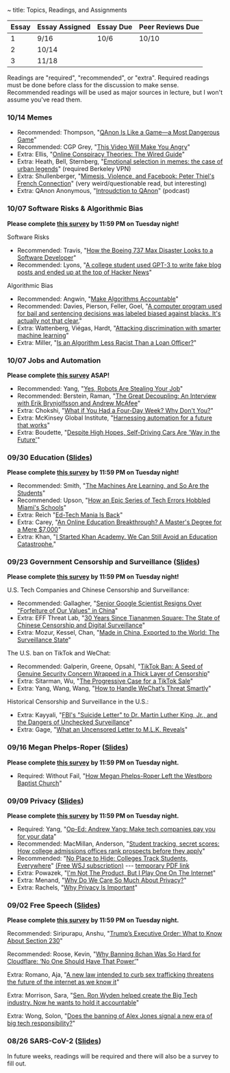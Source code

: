 ~ title: Topics, Readings, and Assignments


| Essay | Essay Assigned  | Essay Due         | Peer Reviews Due |
|-------|-----------------|-------------------|------------------|
| 1     |       9/16      |    10/6           |      10/10        |
| 2     |      10/14       |                |                  |
| 3     |       11/18      |               |                  |

Readings are "required", "recommended", or "extra". Required readings must be done before class for the discussion to make sense. Recommended readings will be used as major sources in lecture, but I won't assume you've read them.

### 10/14 Memes
- Recommended: Thompson, "[QAnon Is Like a Game—a Most Dangerous Game][qanon]"
- Recommended: CGP Grey, "[This Video Will Make You Angry][angry_vid]"
- Extra: Ellis, "[Online Conspiracy Theories: The Wired Guide][conspiracy_theories]"
- Extra: Heath, Bell, Sternberg, "[Emotional selection in memes: the case of urban legends][emotional_memes]" (required Berkeley VPN)
- Extra: Shullenberger, "[Mimesis, Violence, and Facebook: Peter Thiel's French Connection][thiel_questionable]" (very weird/questionable read, but interesting)
- Extra: QAnon Anonymous, "[Introudction to QAnon][qanon_vid]" (podcast)

[qanon]: https://www.wired.com/story/qanon-most-dangerous-multiplatform-game/
[conspiracy_theories]: https://www.wired.com/story/wired-guide-to-conspiracy-theories/ 
[angry_vid]: https://www.youtube.com/watch?v=rE3j_RHkqJc 
[emotional_memes]: https://psycnet.apa.org/record/2001-05428-005
[thiel_questionable]: https://thesocietypages.org/cyborgology/2016/08/13/mimesis-violence-and-facebook-peter-thiels-french-connection-full-essay/
[qanon_vid]: https://soundcloud.com/qanonanonymous/episode-1-introduction-to-qanon

### 10/07 Software Risks & Algorithmic Bias

**Please complete [this survey](https://docs.google.com/forms/d/e/1FAIpQLSfbiCzE16aiTqj7odJXZ4LuhBm9e_QDW7fWS8HLZ3TnLBhhNg/viewform?usp=sf_link) by 11:59 PM on Tuesday night!**

Software Risks

- Recommended: Travis, "[How the Boeing 737 Max Disaster Looks to a Software Developer][bad_boeing]"
- Recommended: Lyons, "[A college student used GPT-3 to write fake blog posts and ended up at the top of Hacker News][king_hacker]" 

Algorithmic Bias

- Recommended: Angwin, "[Make Algorithms Accountable][acc_algs]" 
- Recommended: Davies, Pierson, Feller, Goel, "[A computer program used for bail and sentencing decisions was labeled biased against blacks. It's actually not that clear.][bail_unclear]"
- Extra: Wattenberg, Viégas, Hardt, "[Attacking discrimination with smarter machine learning][bias_attack]"
- Extra: Miller, "[Is an Algorithm Less Racist Than a Loan Officer?][less_racist]"

[bad_boeing]: https://spectrum.ieee.org/aerospace/aviation/how-the-boeing-737-max-disaster-looks-to-a-software-developer
[king_hacker]: https://www.theverge.com/2020/8/16/21371049/gpt3-hacker-news-ai-blog
[acc_algs]: https://www.nytimes.com/2016/08/01/opinion/make-algorithms-accountable.html
[bias_attack]: https://research.google.com/bigpicture/attacking-discrimination-in-ml/
[less_racist]: https://www.nytimes.com/2020/09/18/business/digital-mortgages.html
[bail_unclear]: https://www.washingtonpost.com/news/monkey-cage/wp/2016/10/17/can-an-algorithm-be-racist-our-analysis-is-more-cautious-than-propublicas/#comments


### 10/07 Jobs and Automation

**Please complete [this survey](https://forms.gle/EuMqimrun1iJmqUX9) ASAP!**

- Recommended: Yang, "[Yes, Robots Are Stealing Your Job][robot_steal]"
- Recommended: Berstein, Raman, "[The Great Decoupling: An Interview with Erik Brynjolfsson and Andrew McAfee][great_decouple]"
- Extra: Chokshi, "[What if You Had a Four-Day Week? Why Don't You?][four_day]"
- Extra: McKinsey Global Institute, "[Harnessing automation for a future that works][harness_auto]"
- Extra: Boudette, "[Despite High Hopes, Self-Driving Cars Are 'Way in the Future'][no_drive]"

[robot_steal]: https://www.nytimes.com/2019/11/14/opinion/andrew-yang-jobs.html
[great_decouple]: https://hbr.org/2015/06/the-great-decoupling
[four_day]: https://www.nytimes.com/2019/11/08/business/four-day-work-week.html 
[harness_auto]: https://www.mckinsey.com/featured-insights/digital-disruption/harnessing-automation-for-a-future-that-works
[no_drive]: https://www.nytimes.com/2019/07/17/business/self-driving-autonomous-cars.html


### 09/30 Education ([Slides][ed_slides])

**Please complete [this survey](https://docs.google.com/forms/d/e/1FAIpQLScOR4UkJG4dSK7OTNUYDbeCDunvf_HJyNH2gIoBn1wbuQn_aw/viewform?usp=sf_link) by 11:59 PM on Tuesday night!**

- Recommended: Smith, "[The Machines Are Learning, and So Are the Students][student_machines]"
- Recommended: Upson, "[How an Epic Series of Tech Errors Hobbled Miami's Schools][error_miami]"
- Extra: Reich "[Ed-Tech Mania Is Back][ed_mania]"
- Extra: Carey, "[An Online Education Breakthrough? A Master's Degree for a Mere $7,000][cheap_masters]"
- Extra: Khan, "[I Started Khan Academy. We Can Still Avoid an Education Catastrophe.][khan_opinion]"

[student_machines]: https://www.nytimes.com/2019/12/18/education/artificial-intelligence-tutors-teachers.html
[error_miami]: https://www.wired.com/story/epic-tech-errors-hobbled-miamis-schools/
[ed_mania]: https://www.chronicle.com/article/ed-tech-mania-is-back
[cheap_masters]: https://www.nytimes.com/2016/09/29/upshot/an-online-education-breakthrough-a-masters-degree-for-a-mere-7000.html
[khan_opinion]: https://www.nytimes.com/2020/08/13/opinion/coronavirus-school-digital.html
[ed_slides]: https://docs.google.com/presentation/d/1ztQZIcH1nJwyOfgLA5lQdyYa5R8gNj-RuGeLwFYbFwE/edit?usp=sharing

### 09/23 Government Censorship and Surveillance ([Slides][speech_slides])

**Please complete [this survey](https://docs.google.com/forms/d/e/1FAIpQLSe42Msaoc3DkFr3gVPUauwz9uJkUWKcWmMLSMpSAdnY-Js71A/viewform?usp=sf_link) by 11:59 PM on Tuesday night!**

U.S. Tech Companies and Chinese Censorship and Surveillance:
- Recommended: Gallagher, "[Senior Google Scientist Resigns Over "Forfeiture of Our Values" in China][google_china]" 
- Extra: EFF Threat Lab, "[30 Years Since Tiananmen Square: The State of Chinese Censorship and Digital Surveillance][eff_chinese_censorship_details]"
- Extra: Mozur, Kessel, Chan, "[Made in China, Exported to the World: The Surveillance State][china_exported]"

The U.S. ban on TikTok and WeChat:
- Recommended: Galperin, Greene, Opsahl, "[TikTok Ban: A Seed of Genuine Security Concern Wrapped in a Thick Layer of Censorship][tiktok_eff]"
- Extra: Sitarman, Wu, "[The Progressive Case for a TikTok Sale][tiktok_wired]"
 - Extra: Yang, Wang, Wang, "[How to Handle WeChat’s Threat Smartly][wechat]"

Historical Censorship and Surveillance in the U.S.: 
- Extra: Kayyali, "[FBI's "Suicide Letter" to Dr. Martin Luther King, Jr., and the Dangers of Unchecked Surveillance][fbi_mlk]"
- Extra: Gage, "[What an Uncensored Letter to M.L.K. Reveals][uncensored_mlk]"

[google_china]: https://theintercept.com/2018/09/13/google-china-search-engine-employee-resigns/
[china_exported]: https://www.nytimes.com/2019/04/24/technology/ecuador-surveillance-cameras-police-government.html
[tiktok_eff]: https://www.eff.org/deeplinks/2020/08/tiktok-ban-seed-genuine-security-concern-wrapped-thick-layer-censorship
[tiktok_wired]: https://www.wired.com/story/the-progressive-case-for-a-tiktok-sale/
[fbi_mlk]: https://www.eff.org/deeplinks/2014/11/fbis-suicide-letter-dr-martin-luther-king-jr-and-dangers-unchecked-surveillance
[uncensored_mlk]: https://www.nytimes.com/2014/11/16/magazine/what-an-uncensored-letter-to-mlk-reveals.html
[eff_chinese_censorship_details]: https://www.eff.org/deeplinks/2019/06/30-years-tiananmen-square-state-chinese-censorship-and-digital-surveillance
[wechat]: https://foreignpolicy.com/2020/09/14/china-wechat-ban-targeted-response/
[gov_slides]: https://docs.google.com/presentation/d/1XmO58qJkcjqk512szIBVUQJKdjzO0HEIVUqqk746Q4s/edit?usp=sharing

### 09/16 Megan Phelps-Roper ([Slides][meg_slides])

**Please complete [this survey](https://docs.google.com/forms/d/e/1FAIpQLSeA-LIK3EBXTeRrJVsKUZ6u6lglSsXyx1IEKnb0OlYvtexekQ/viewform?usp=sf_link) by 11:59 PM on Tuesday night.**

- Required: Without Fail, "[How Megan Phelps-Roper Left the Westboro Baptist Church][westboro_megan]"

[westboro_megan]: https://gimletmedia.com/shows/without-fail/z3hl8ke
[meg_slides]: https://docs.google.com/presentation/d/11oyiR45GPPeDT7nIn0YZuYP4_3lgj4PQF8hgT0v2A6U/edit?usp=sharing

### 09/09 Privacy ([Slides][privacy_slides])

**Please complete [this survey](https://docs.google.com/forms/d/e/1FAIpQLScTWu6l5kD0KQSaNSMInXZ37TGpwz374c0xOkK5bpXJJEHswg/viewform?usp=sf_link) by 11:59 PM on Tuesday night.**
 
- Required: Yang, "[Op-Ed: Andrew Yang: Make tech companies pay you for your data][yang_gang]"
- Recommended: MacMillan, Anderson, "[Student tracking, secret scores: How college admissions offices rank prospects before they apply][college_admissions]"
- Recommended: "[No Place to Hide: Colleges Track Students, Everywhere][tracking_students]" [(Free WSJ subscription)][free_WSJ] --- [temporary PDF link][wsj_temp]
- Extra: Powazek, "[I'm Not The Product, But I Play One On The Internet][powazek_product]"
- Extra: Menand, "[Why Do We Care So Much About Privacy?][care_privacy]"
- Extra: Rachels, "[Why Privacy Is Important][privacy_important]"

[yang_gang]: https://www.latimes.com/opinion/story/2020-06-23/andrew-yang-data-dividend-tech-privacy
  
[powazek_product]: http://powazek.com/posts/3229

[tracking_students]: https://www.wsj.com/articles/the-many-ways-college-students-may-be-tracked-on-campus-11583354852

[free_WSJ]: https://grad.berkeley.edu/news/announcements/opportunities/access-the-new-york-times-and-wall-street-journal-for-free/

[college_admissions]: https://www.washingtonpost.com/business/2019/10/14/colleges-quietly-rank-prospective-students-based-their-personal-data/

[care_privacy]: https://www.newyorker.com/magazine/2018/06/18/why-do-we-care-so-much-about-privacy

[privacy_important]: https://www.jstor.org/stable/2265077?seq=1

[wsj_temp]: https://drive.google.com/file/d/14ZEIDm_I9OrWTHhF4A2lETMwXTc4U1Xj

[privacy_slides]: https://docs.google.com/presentation/d/1MwPNyAfr5jIY1xyA2Xxo2K8j-S_7lMfDUT1ow1z3AGc/edit?usp=sharing


### 09/02 Free Speech ([Slides][speech_slides])

**Please complete [this survey](https://forms.gle/3RiWbRPhAvR1azRw7) by 11:59 PM on Tuesday night.**

Recommended: Siripurapu, Anshu, "[Trump’s Executive Order: What to Know About Section 230][section230]"

Recommended: Roose, Kevin, "[Why Banning 8chan Was So Hard for Cloudflare: ‘No One Should Have That Power’][cloudflare]"

Extra: Romano, Aja, "[A new law intended to curb sex trafficking threatens the future of the internet as we know it][sesta-fosta]"

Extra: Morrison, Sara, "[Sen. Ron Wyden helped create the Big Tech industry. Now he wants to hold it accountable][wyden]"

Extra: Wong, Solon, "[Does the banning of Alex Jones signal a new era of big tech responsibility?][alex_jones_ban]"

  [section230]: https://www.cfr.org/in-brief/trumps-executive-order-what-know-about-section-230

  [cloudflare]: https://www.nytimes.com/2019/08/05/technology/8chan-cloudflare-el-paso.html

  [sesta-fosta]: https://www.vox.com/culture/2018/4/13/17172762/fosta-sesta-backpage-230-internet-freedom

  [wyden]: https://www.vox.com/recode/2020/8/5/21339766/zuckerberg-privacy-law-facebook-congress-wyden

  [alex_jones_ban]: https://www.theguardian.com/technology/2018/aug/10/alex-jones-banning-apple-facebook-youtube-twitter-free-speech
  
  [speech_slides]: https://docs.google.com/presentation/d/1JsXMgymHPQ6d6p1cbYTAAwpMZl7bYDhei84wArQBYXc/edit?usp=sharing


<!--
- Optional: Wong, Solon, "[Does the banning of Alex Jones signal a new era of big tech responsibility?][alex_jones_ban]"

- Optional: Kang, Conger, "[Inside Twitter's Struggle Over What Gets Banned][twitter_ban]"

- Optional: Fisher, Max, "[Inside Facebook's Secret Rulebook for Global Political Speech][facebook_rulebook]"

  [twitter_ban]: https://www.nytimes.com/2018/08/10/technology/twitter-free-speech-infowars.html
  [facebook_rulebook]: https://www.nytimes.com/2018/12/27/world/facebook-moderators.html

-->

### 08/26 SARS-CoV-2 ([Slides][covid_slides])

In future weeks, readings will be required and there will also be a survey to fill out. 

[covid_slides]: https://docs.google.com/presentation/d/1vfKtxQrQaAhe0aCVXyWsGW70Yxw5Kf_y_jMpIXj8dIQ/edit

<!--### Privacy 

### Megan Phelps-Roper 

### Government Censorship and Surveillance --> 
